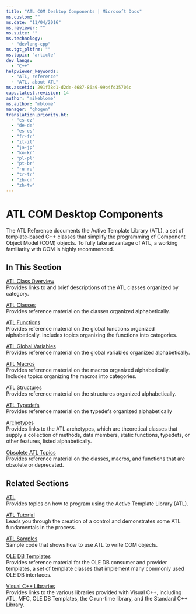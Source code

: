 ```yaml
---
title: "ATL COM Desktop Components | Microsoft Docs"
ms.custom: ""
ms.date: "11/04/2016"
ms.reviewer: ""
ms.suite: ""
ms.technology: 
  - "devlang-cpp"
ms.tgt_pltfrm: ""
ms.topic: "article"
dev_langs: 
  - "C++"
helpviewer_keywords: 
  - "ATL, reference"
  - "ATL, about ATL"
ms.assetid: 291f38d1-d2de-4687-86a9-99b4fd35706c
caps.latest.revision: 14
author: "mikeblome"
ms.author: "mblome"
manager: "ghogen"
translation.priority.ht: 
  - "cs-cz"
  - "de-de"
  - "es-es"
  - "fr-fr"
  - "it-it"
  - "ja-jp"
  - "ko-kr"
  - "pl-pl"
  - "pt-br"
  - "ru-ru"
  - "tr-tr"
  - "zh-cn"
  - "zh-tw"
---
```

# ATL COM Desktop Components
The ATL Reference documents the Active Template Library (ATL), a set of template-based C++ classes that simplify the programming of Component Object Model (COM) objects. To fully take advantage of ATL, a working familiarity with COM is highly recommended.  
  
## In This Section  
 [ATL Class Overview](../atl/atl-class-overview.md)  
 Provides links to and brief descriptions of the ATL classes organized by category.  
  
 [ATL Classes](../atl/reference/atl-classes.md)  
 Provides reference material on the classes organized alphabetically.  
  
 [ATL Functions](../atl/reference/atl-functions.md)  
 Provides reference material on the global functions organized alphabetically. Includes topics organizing the functions into categories.  
  
 [ATL Global Variables](../atl/reference/atl-global-variables.md)  
 Provides reference material on the global variables organized alphabetically.  
  
 [ATL Macros](../atl/reference/atl-macros.md)  
 Provides reference material on the macros organized alphabetically. Includes topics organizing the macros into categories.  
  
 [ATL Structures](../atl/reference/atl-structures.md)  
 Provides reference material on the structures organized alphabetically.  
  
 [ATL Typedefs](../atl/reference/atl-typedefs.md)  
 Provides reference material on the typedefs organized alphabetically  
  
 [Archetypes](../atl/reference/atl-archetypes.md)  
 Provides links to the ATL archetypes, which are theoretical classes that supply a collection of methods, data members, static functions, typedefs, or other features, listed alphabetically.  
  
 [Obsolete ATL Topics](http://msdn.microsoft.com/en-us/7af0223d-148e-4a4c-bf9c-3e916a3b67ec)  
 Provides reference material on the classes, macros, and functions that are obsolete or deprecated.  
  
## Related Sections  
 [ATL](../atl/active-template-library-atl-concepts.md)  
 Provides topics on how to program using the Active Template Library (ATL).  
  
 [ATL Tutorial](../atl/active-template-library-atl-tutorial.md)  
 Leads you through the creation of a control and demonstrates some ATL fundamentals in the process.  
  
 [ATL Samples](../visual-cpp-samples.md)  
 Sample code that shows how to use ATL to write COM objects.  
  
 [OLE DB Templates](../data/oledb/ole-db-templates.md)  
 Provides reference material for the OLE DB consumer and provider templates, a set of template classes that implement many commonly used OLE DB interfaces.  
  
 [Visual C++ Libraries](http://msdn.microsoft.com/en-us/fec23c40-10c0-4857-9cdc-33a3b99b30ae)  
 Provides links to the various libraries provided with Visual C++, including ATL, MFC, OLE DB Templates, the C run-time library, and the Standard C++ Library.

